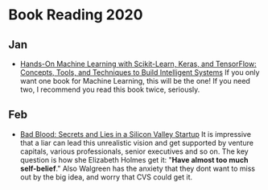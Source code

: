 # Book Reading 2020 #
## Jan ##
* [Hands-On Machine Learning with Scikit-Learn, Keras, and TensorFlow: Concepts, Tools, and Techniques to Build Intelligent Systems](https://amzn.to/2Jq6PIo)
If you only want one book for Machine Learning, this will be the one! If you need two, I recommend you read this book twice, seriously. 

## Feb ##
* [Bad Blood: Secrets and Lies in a Silicon Valley Startup](https://amzn.to/2ThUkUM)
It is impressive that a liar can lead this unrealistic vision and get supported by venture capitals, various professionals, senior executives and so on. The key question is how she Elizabeth Holmes get it: "**Have almost too much self-belief**." 
Also Walgreen has the anxiety that they dont want to miss out by the big idea, and worry that CVS could get it. 
